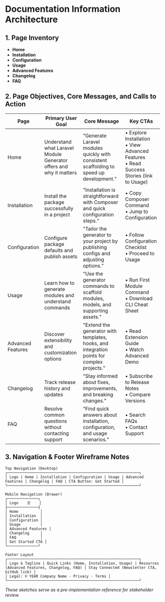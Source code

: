 # Documentation Information Architecture

## 1. Page Inventory
- **Home**
- **Installation**
- **Configuration**
- **Usage**
- **Advanced Features**
- **Changelog**
- **FAQ**

## 2. Page Objectives, Core Messages, and Calls to Action
| Page | Primary User Goal | Core Message | Key CTAs |
| --- | --- | --- | --- |
| Home | Understand what Laravel Module Generator offers and why it matters | "Generate Laravel modules quickly with consistent scaffolding to speed up development." | • Explore Installation<br>• View Advanced Features<br>• Read Success Stories (link to Usage) |
| Installation | Install the package successfully in a project | "Installation is straightforward with Composer and quick configuration steps." | • Copy Composer Command<br>• Jump to Configuration |
| Configuration | Configure package defaults and publish assets | "Tailor the generator to your project by publishing configs and adjusting options." | • Follow Configuration Checklist<br>• Proceed to Usage |
| Usage | Learn how to generate modules and understand commands | "Use the generator commands to scaffold modules, models, and supporting assets." | • Run First Module Command<br>• Download CLI Cheat Sheet |
| Advanced Features | Discover extensibility and customization options | "Extend the generator with templates, hooks, and integration points for complex projects." | • Read Extension Guide<br>• Watch Advanced Demo |
| Changelog | Track release history and updates | "Stay informed about fixes, improvements, and breaking changes." | • Subscribe to Release Notes<br>• Compare Versions |
| FAQ | Resolve common questions without contacting support | "Find quick answers about installation, configuration, and usage scenarios." | • Search FAQs<br>• Contact Support |

## 3. Navigation & Footer Wireframe Notes
```
Top Navigation (Desktop)
┌────────────────────────────────────────────────────────────┐
│ Logo | Home | Installation | Configuration | Usage | Advanced Features | Changelog | FAQ | CTA Button: Get Started │
└────────────────────────────────────────────────────────────┘

Mobile Navigation (Drawer)
┌──────────────┐
│ Logo    ☰    │
├──────────────┤
│ Home          │
│ Installation  │
│ Configuration │
│ Usage         │
│ Advanced Features │
│ Changelog     │
│ FAQ           │
│ Get Started CTA │
└──────────────┘

Footer Layout
┌────────────────────────────────────────────────────────────┐
│ Logo & Tagline | Quick Links (Home, Installation, Usage) | Resources (Advanced Features, Changelog, FAQ) | Stay Connected (Newsletter CTA, GitHub link) │
│ Legal: © YEAR Company Name · Privacy · Terms │
└────────────────────────────────────────────────────────────┘
```

*These sketches serve as a pre-implementation reference for stakeholder review.*
